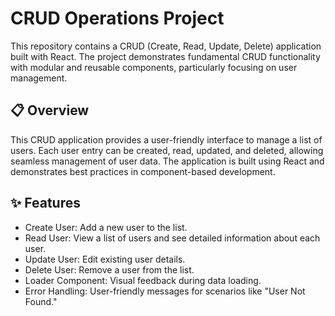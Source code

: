 # CRUD Operations Project
This repository contains a CRUD (Create, Read, Update, Delete) application built with React. The project demonstrates fundamental CRUD functionality with modular and reusable components, particularly focusing on user management.

## 📋 Overview
This CRUD application provides a user-friendly interface to manage a list of users. Each user entry can be created, read, updated, and deleted, allowing seamless management of user data. The application is built using React and demonstrates best practices in component-based development.

## ✨ Features
- Create User: Add a new user to the list.
- Read User: View a list of users and see detailed information about each user.
- Update User: Edit existing user details.
- Delete User: Remove a user from the list.
- Loader Component: Visual feedback during data loading.
- Error Handling: User-friendly messages for scenarios like "User Not Found."
